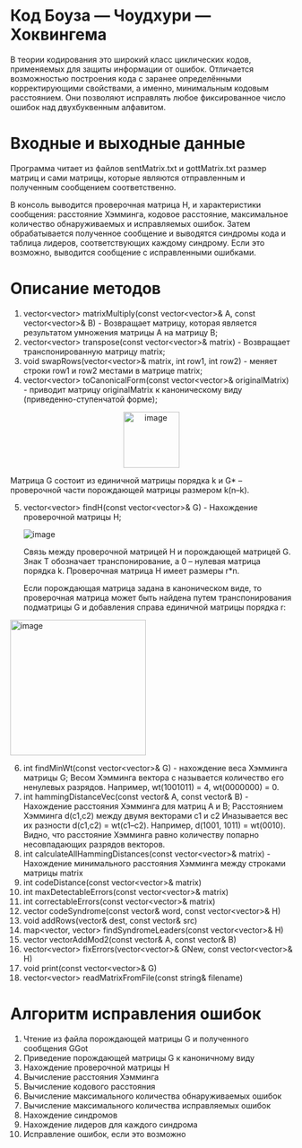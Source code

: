 # Код Боуза — Чоудхури — Хоквингема
В теории кодирования это широкий класс циклических кодов, применяемых для защиты информации от ошибок. Отличается возможностью построения кода с заранее определёнными корректирующими свойствами, а именно, минимальным кодовым расстоянием. Они позволяют исправлять любое фиксированное число ошибок над двухбуквенным алфавитом.
# Входные и выходные данные
Программа читает из файлов sentMatrix.txt и gottMatrix.txt размер матриц и сами матрицы, которые являются отправленным и полученным сообщением соответственно. 

В консоль выводится проверочная матрица H, и характеристики сообщения: расстояние Хэмминга, кодовое расстояние, максимальное количество обнаруживаемых и исправляемых ошибок.
Затем обрабатывается полученное сообщение и выводятся синдромы кода и таблица лидеров, соответствующих каждому синдрому.
Если это возможно, выводится сообщение с исправленными ошибками.

# Описание методов 
1. vector<vector<int>> matrixMultiply(const vector<vector<int>>& A, const vector<vector<int>>& B) - Возвращает матрицу, которая является результатом умножения матрицы A на матрицу B;
2. vector<vector<int>> transpose(const vector<vector<int>>& matrix) - Возвращает транспонированную матрицу matrix;
3. void swapRows(vector<vector<int>>& matrix, int row1, int row2) - меняет строки row1 и row2 местами в матрице matrix;
4. vector<vector<int>> toCanonicalForm(const vector<vector<int>>& originalMatrix) - приводит матрицу originalMatrix к каноническому виду (приведенно-ступенчатой форме);
<p align="center">
<img width="100" alt="image" src="https://github.com/user-attachments/assets/474e72da-bb5f-4dec-9253-9beddb7becbb" />
</p>

   Матрица G состоит из единичной матрицы порядка k и G* – проверочной части порождающей матрицы размером k(n–k).

5. vector<vector<int>> findH(const vector<vector<int>>& G) - Нахождение проверочной матрицы H;

   ![image](https://github.com/user-attachments/assets/d6dd2652-1817-440e-a70d-e4d4be3fd89e)

   Связь между проверочной матрицей H и порождающей матрицей G. Знак T обозначает транспонирование, а 0 – нулевая матрица порядка k.
   Проверочная матрица H имеет размеры r*n.

   Если порождающая матрица задана в каноническом виде, то проверочная матрица может быть найдена путем транспонирования подматрицы G и добавления справа единичной матрицы порядка r:

<img width="242" alt="image" src="https://github.com/user-attachments/assets/b00f9a5a-bb29-4d09-8742-70648e29b813" />

6. int findMinWt(const vector<vector<int>>& G) - нахождение веса Хэмминга матрицы G;
   Весом Хэмминга вектора c называется количество его ненулевых разрядов. Например, wt(1001011) = 4, wt(0000000) = 0.
7. int hammingDistanceVec(const vector<int>& A, const vector<int>& B) - Нахождение расстояния Хэмминга для матриц A и B;
    Расстоянием Хэмминга d(c1,c2) между двумя векторами c1 и c2 Иназывается вес их разности d(c1,c2) = wt(c1–c2). Например, d(1001, 1011) = wt(0010).
    Видно, что расстояние Хэмминга равно количеству попарно несовпадающих разрядов векторов.
8. int calculateAllHammingDistances(const vector<vector<int>>& matrix) - Нахождение минимального расстояния Хэмминга между строками матрицы matrix
17. int codeDistance(const vector<vector<int>>& matrix)
18. int maxDetectableErrors(const vector<vector<int>>& matrix)
19. int correctableErrors(const vector<vector<int>>& matrix)
20. vector<int> codeSyndrome(const vector<int>& word, const vector<vector<int>>& H)
21. void addRows(vector<int>& dest, const vector<int>& src)
22. map<vector<int>, vector<int>> findSyndromeLeaders(const vector<vector<int>>& H)
23. vector<int> vectorAddMod2(const vector<int>& A, const vector<int>& B)
24. vector<vector<int>> fixErrors(vector<vector<int>>& GNew, const vector<vector<int>>& H)
25. void print(const vector<vector<int>>& G)
26. vector<vector<int>> readMatrixFromFile(const string& filename)

# Алгоритм исправления ошибок 
   1. Чтение из файла порождающей матрицы G и полученного сообщения GGot
   2. Приведение порождающей матрицы G к каноничному виду
   3. Нахождение проверочной матрицы H
   4. Вычисление расстояния Хэмминга
   5. Вычисление кодового расстояния
   6. Вычисление максимального количества обнаруживаемых ошибок
   7. Вычисление максимального количества исправляемых ошибок
   8. Нахождение синдромов
   9. Нахождение лидеров для каждого синдрома 
   10. Исправление ошибок, если это возможно


